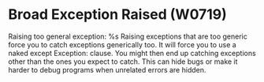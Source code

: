 # Broad Exception Raised (W0719)

Raising too general exception: %s Raising exceptions that are too
generic force you to catch exceptions generically too. It will force you
to use a naked except Exception: clause. You might then end up catching
exceptions other than the ones you expect to catch. This can hide bugs
or make it harder to debug programs when unrelated errors are hidden.
